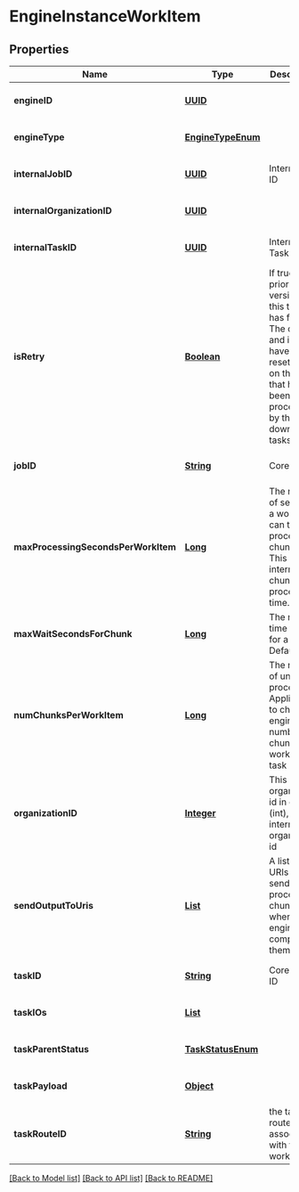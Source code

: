 # EngineInstanceWorkItem
## Properties

Name | Type | Description | Notes
------------ | ------------- | ------------- | -------------
**engineID** | [**UUID**](UUID.md) |  | [optional] [default to null]
**engineType** | [**EngineTypeEnum**](EngineTypeEnum.md) |  | [optional] [default to null]
**internalJobID** | [**UUID**](UUID.md) | Internal Job ID | [optional] [default to null]
**internalOrganizationID** | [**UUID**](UUID.md) |  | [optional] [default to null]
**internalTaskID** | [**UUID**](UUID.md) | Internal Task ID | [optional] [default to null]
**isRetry** | [**Boolean**](boolean.md) | If true, a prior version of this task has failed.  The outputs and inputs have to be reset based on the work that has been processed by the downstream tasks | [optional] [default to null]
**jobID** | [**String**](string.md) | Core Job ID | [optional] [default to null]
**maxProcessingSecondsPerWorkItem** | [**Long**](long.md) | The number of seconds a work item can take to process the chunks.  This will not interrupt a chunk processing time. | [optional] [default to null]
**maxWaitSecondsForChunk** | [**Long**](long.md) | The max time to wait for a chunk. Default is 0. | [optional] [default to null]
**numChunksPerWorkItem** | [**Long**](long.md) | The number of units to process. Applicable to chunk engines, number of chunks to work on this task | [optional] [default to null]
**organizationID** | [**Integer**](integer.md) | This is the organization id in core (int), not the internal organization id | [optional] [default to null]
**sendOutputToUris** | [**List**](string.md) | A list of URIs to send processed chunks when the engine completes them. | [optional] [default to null]
**taskID** | [**String**](string.md) | Core Task ID | [optional] [default to null]
**taskIOs** | [**List**](TaskIO.md) |  | [optional] [default to null]
**taskParentStatus** | [**TaskStatusEnum**](TaskStatusEnum.md) |  | [optional] [default to null]
**taskPayload** | [**Object**](.md) |  | [optional] [default to null]
**taskRouteID** | [**String**](string.md) | the task route associated with this work item | [optional] [default to null]

[[Back to Model list]](../README.md#documentation-for-models) [[Back to API list]](../README.md#documentation-for-api-endpoints) [[Back to README]](../README.md)


